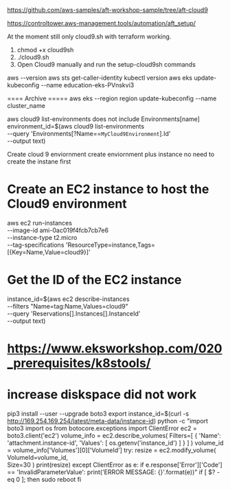 https://github.com/aws-samples/aft-workshop-sample/tree/aft-cloud9

https://controltower.aws-management.tools/automation/aft_setup/

At the moment still only cloud9.sh with terraform working.
1) chmod +x cloud9sh
2) ./cloud9.sh
3) Open Cloud9 manually and run the setup-cloud9sh commands


aws --version
aws sts get-caller-identity
kubectl version
aws eks update-kubeconfig --name education-eks-PVnskvi3

 ==== Archive ===== 
aws eks --region region update-kubeconfig --name cluster_name


aws cloud9 list-environments does not include Environments[name]
environment_id=$(aws cloud9 list-environments \
  --query 'Environments[?Name==`MyCloud9Environment`].Id' \
  --output text)


Create cloud 9 enviornment create enviornment plus instance no need to create the instane first
  # Create an EC2 instance to host the Cloud9 environment
aws ec2 run-instances \
  --image-id ami-0ac019f4fcb7cb7e6 \
  --instance-type t2.micro \
  --tag-specifications 'ResourceType=instance,Tags=[{Key=Name,Value=cloud9}]'

# Get the ID of the EC2 instance
instance_id=$(aws ec2 describe-instances \
  --filters "Name=tag:Name,Values=cloud9" \
  --query 'Reservations[].Instances[].InstanceId' \
  --output text)



  # https://www.eksworkshop.com/020_prerequisites/k8stools/

# increase diskspace did not work
pip3 install --user --upgrade boto3
export instance_id=$(curl -s http://169.254.169.254/latest/meta-data/instance-id)
python -c "import boto3
import os
from botocore.exceptions import ClientError 
ec2 = boto3.client('ec2')
volume_info = ec2.describe_volumes(
    Filters=[
        {
            'Name': 'attachment.instance-id',
            'Values': [
                os.getenv('instance_id')
            ]
        }
    ]
)
volume_id = volume_info['Volumes'][0]['VolumeId']
try:
    resize = ec2.modify_volume(    
            VolumeId=volume_id,    
            Size=30
    )
    print(resize)
except ClientError as e:
    if e.response['Error']['Code'] == 'InvalidParameterValue':
        print('ERROR MESSAGE: {}'.format(e))"
if [ $? -eq 0 ]; then
    sudo reboot
fi
